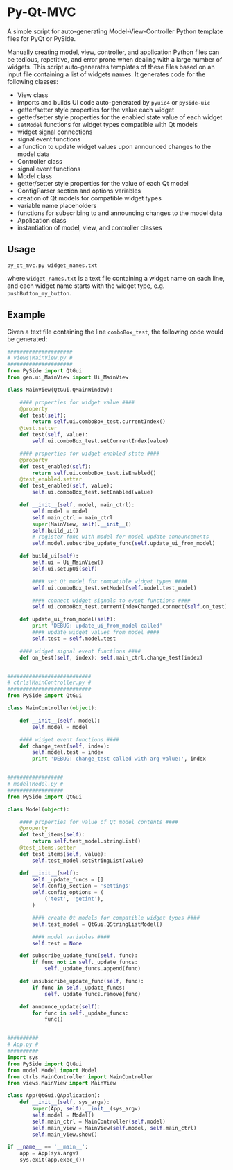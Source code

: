 Py-Qt-MVC
========

A simple script for auto-generating Model-View-Controller Python template files for PyQt or PySide.

Manually creating model, view, controller, and application Python files can be tedious, repetitive, and error prone when dealing with a large number of widgets. This script auto-generates templates of these files based on an input file containing a list of widgets names. It generates code for the following classes:
- View class
 - imports and builds UI code auto-generated by `pyuic4` or `pyside-uic`
 - getter/setter style properties for the value each widget
 - getter/setter style properties for the enabled state value of each widget
 - `setModel` functions for widget types compatible with Qt models
 - widget signal connections
 - signal event functions
 - a function to update widget values upon announced changes to the model data
- Controller class
 - signal event functions
- Model class
 - getter/setter style properties for the value of each Qt model
 - ConfigParser section and options variables
 - creation of Qt models for compatible widget types
 - variable name placeholders
 - functions for subscribing to and announcing changes to the model data
- Application class
 - instantiation of model, view, and controller classes

Usage
-----

`py_qt_mvc.py widget_names.txt`

where `widget_names.txt` is a text file containing a widget name on each line, and each widget name starts with the widget type, e.g. `pushButton_my_button`.

Example
-------

Given a text file containing the line `comboBox_test`, the following code would be generated:

```python
#####################
# views\MainView.py #
#####################
from PySide import QtGui
from gen.ui_MainView import Ui_MainView

class MainView(QtGui.QMainWindow):

    #### properties for widget value ####
    @property
    def test(self):
        return self.ui.comboBox_test.currentIndex()
    @test.setter
    def test(self, value):
        self.ui.comboBox_test.setCurrentIndex(value)

    #### properties for widget enabled state ####
    @property
    def test_enabled(self):
        return self.ui.comboBox_test.isEnabled()
    @test_enabled.setter
    def test_enabled(self, value):
        self.ui.comboBox_test.setEnabled(value)

    def __init__(self, model, main_ctrl):
        self.model = model
        self.main_ctrl = main_ctrl
        super(MainView, self).__init__()
        self.build_ui()
        # register func with model for model update announcements
        self.model.subscribe_update_func(self.update_ui_from_model)

    def build_ui(self):
        self.ui = Ui_MainView()
        self.ui.setupUi(self)

        #### set Qt model for compatible widget types ####
        self.ui.comboBox_test.setModel(self.model.test_model)

        #### connect widget signals to event functions ####
        self.ui.comboBox_test.currentIndexChanged.connect(self.on_test)

    def update_ui_from_model(self):
        print 'DEBUG: update_ui_from_model called'
        #### update widget values from model ####
        self.test = self.model.test

    #### widget signal event functions ####
    def on_test(self, index): self.main_ctrl.change_test(index)


###########################
# ctrls\MainController.py #
###########################
from PySide import QtGui

class MainController(object):

    def __init__(self, model):
        self.model = model

    #### widget event functions ####
    def change_test(self, index):
        self.model.test = index
        print 'DEBUG: change_test called with arg value:', index


##################
# model\Model.py #
##################
from PySide import QtGui

class Model(object):

    #### properties for value of Qt model contents ####
    @property
    def test_items(self):
        return self.test_model.stringList()
    @test_items.setter
    def test_items(self, value):
        self.test_model.setStringList(value)

    def __init__(self):
        self._update_funcs = []
        self.config_section = 'settings'
        self.config_options = (
            ('test', 'getint'),
        )

        #### create Qt models for compatible widget types ####
        self.test_model = QtGui.QStringListModel()

        #### model variables ####
        self.test = None

    def subscribe_update_func(self, func):
        if func not in self._update_funcs:
            self._update_funcs.append(func)

    def unsubscribe_update_func(self, func):
        if func in self._update_funcs:
            self._update_funcs.remove(func)

    def announce_update(self):
        for func in self._update_funcs:
            func()


##########
# App.py #
##########
import sys
from PySide import QtGui
from model.Model import Model
from ctrls.MainController import MainController
from views.MainView import MainView

class App(QtGui.QApplication):
    def __init__(self, sys_argv):
        super(App, self).__init__(sys_argv)
        self.model = Model()
        self.main_ctrl = MainController(self.model)
        self.main_view = MainView(self.model, self.main_ctrl)
        self.main_view.show()

if __name__ == '__main__':
    app = App(sys.argv)
    sys.exit(app.exec_())


```
